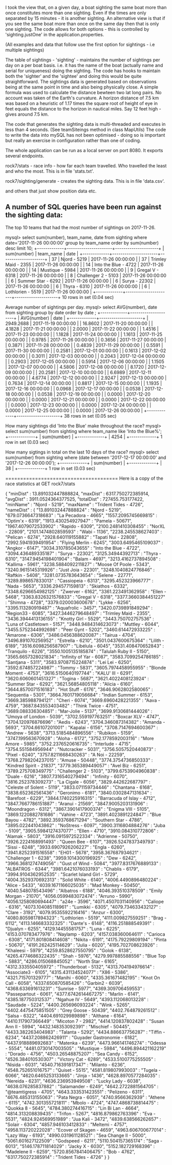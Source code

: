 
I took the view that, on a given day, a boat sighting the same boat more than once constitutes more than one 
sighting. Even if the times are only separated by 15 minutes - it is another sighting. An alternative view is 
that if you see the same boat more than once on the same day then that is only one sighting. The code allows for
both options - this is controlled by 'sighting.justOne' in the application.properties.

(All examples and data that follow use the first option for sightings - i.e multiple sightings)

The table of sightings - 'sighting' - maintains the number of sightings per day on a per boat basis.
i.e. it has the name of the boat (actually name and serial for uniqueness) doing the sighting.
The code has hooks to maintain both the 'sighter' and the 'sightee' and doing this would be quite 
straightforward.
The sightings data is generated based on observations being at the same point in time and also 
being physically close. A simple formula was used to calculate the distance bewteen two lat long pairs.
No account was taken of the Earth's curvature. A horizon distance of 7.5 km was based on a heuristic of 
1.17 times the square root of  height of eye in feet equals the distance to the horizon in 
nautical miles. Say 12 feet  high - gives around 7.5 km.

The code that generates the sighting data is multi-threaded and executes in less than 4 seconds. 
(See teamSiteings method in class MapUtils)
The code to write the data into  mySQL has not been optimised - doing so is important but really
an exercise in configuration rather than one of coding. 

The whole application can be run as a local server on port 8080. It exports several endpoints.

rock7/stats  - race info - how far each team travelled. Who travelled the least and who the most.
This is in  file 'stats.txt'.

rock7/sighting/generate - creates the sighting data. This is in file 'data.csv'.

and others that just show position data etc.

A number of SQL queries have been run against the sighting data:
---------------------------------------------------------------

The top 10 teams that had the most number of sightings on 2017-11-26.

mysql> select sum(number), team_name, date from sighting  where date='2017-11-26 00:00:00' group  by team_name order by sum(number) desc limit  10;
+-------------+----------------------+---------------------+
| sum(number) | team_name            | date                |
+-------------+----------------------+---------------------+
|          37 | Njord - 5219         | 2017-11-26 00:00:00 |
|          37 | Trimley Maid - 2355  | 2017-11-26 00:00:00 |
|          14 | Into the Blue - 4722 | 2017-11-26 00:00:00 |
|          14 | Mustique - 5984      | 2017-11-26 00:00:00 |
|           9 | Gregal V - 6318      | 2017-11-26 00:00:00 |
|           8 | Challenger 2 - 5103  | 2017-11-26 00:00:00 |
|           6 | Summer Star - 6292   | 2017-11-26 00:00:00 |
|           6 | Surya - 22302        | 2017-11-26 00:00:00 |
|           6 | Thyra - 6310         | 2017-11-26 00:00:00 |
|           6 | Lothlorien - 5519    | 2017-11-26 00:00:00 |
+-------------+----------------------+---------------------+
10 rows in set (0.04 sec)

Average number of sightings per day.
mysql> select AVG(number), date from sighting group by date order by date ;
+-------------+---------------------+
| AVG(number) | date                |
+-------------+---------------------+
|   2949.2688 | 2017-11-19 00:00:00 |
|     16.8602 | 2017-11-20 00:00:00 |
|      4.1828 | 2017-11-21 00:00:00 |
|      2.0000 | 2017-11-22 00:00:00 |
|      1.4516 | 2017-11-23 00:00:00 |
|      1.1828 | 2017-11-24 00:00:00 |
|      1.1613 | 2017-11-25 00:00:00 |
|      0.9785 | 2017-11-26 00:00:00 |
|      0.3656 | 2017-11-27 00:00:00 |
|      0.3871 | 2017-11-28 00:00:00 |
|      0.4839 | 2017-11-29 00:00:00 |
|      0.5591 | 2017-11-30 00:00:00 |
|      0.2581 | 2017-12-01 00:00:00 |
|      0.1613 | 2017-12-02 00:00:00 |
|      0.3011 | 2017-12-03 00:00:00 |
|      0.2043 | 2017-12-04 00:00:00 |
|      0.2903 | 2017-12-05 00:00:00 |
|      0.5914 | 2017-12-06 00:00:00 |
|      1.1505 | 2017-12-07 00:00:00 |
|      4.5806 | 2017-12-08 00:00:00 |
|      8.1720 | 2017-12-09 00:00:00 |
|     20.2581 | 2017-12-10 00:00:00 |
|      6.6989 | 2017-12-11 00:00:00 |
|      4.6774 | 2017-12-12 00:00:00 |
|      2.9247 | 2017-12-13 00:00:00 |
|      0.7634 | 2017-12-14 00:00:00 |
|      0.8817 | 2017-12-15 00:00:00 |
|      1.1935 | 2017-12-16 00:00:00 |
|      0.0968 | 2017-12-17 00:00:00 |
|      0.0538 | 2017-12-18 00:00:00 |
|      0.0538 | 2017-12-19 00:00:00 |
|      0.0000 | 2017-12-20 00:00:00 |
|      0.0000 | 2017-12-21 00:00:00 |
|      0.0000 | 2017-12-22 00:00:00 |
|      0.0000 | 2017-12-23 00:00:00 |
|      0.0000 | 2017-12-24 00:00:00 |
|      0.0000 | 2017-12-25 00:00:00 |
|      0.0000 | 2017-12-26 00:00:00 |
+-------------+---------------------+
38 rows in set (0.05 sec)

How many sightings did 'Into the Blue' make throughout the race?
mysql> select sum(number) from sighting where team_name like 'Into the Blue%';
+-------------+
| sum(number) |
+-------------+
|        4254 |
+-------------+
1 row in set (0.03 sec)

How many sigtings in total on the last 10 days of the race?
mysql> select sum(number) from sighting where  (date between  '2017-12-17 00:00:00' and '2017-12-26 00:00:00');
+-------------+
| sum(number) |
+-------------+
|          38 |
+-------------+
1 row in set (0.03 sec)

======================================
Here is a copy of the race statistics at GET rock7/stats

{
  "minDist" : 13.891032447888824,
  "maxDist" : 6317.750272385914,
  "avgDist" : 3911.0524364377525,
  "totalDist" : 727455.753177422,
  "minName" : "Njord - 5219",
  "maxName" : "Trident Tides - 4726",
  "nameDist" : {
    "13.891032447888824" : "Njord - 5219",
    "679.0736647318683" : "La Pecadora - 4665",
    "1557.2095745669815" : "Optim'x - 6319",
    "1913.430254927947" : "Pamela - 50671",
    "1967.4079072533902" : "Rapido - 6309",
    "2100.2481410308455" : "NorXL - 22809",
    "2101.1474802859593" : "Wabi - 1136",
    "2238.245538627403" : "Pelican - 6274",
    "2928.640119155882" : "Tapati Nui - 22808",
    "2992.5941939491954" : "Flying Merlin - 6245",
    "3003.6495465109037" : "Angkor - 6147",
    "3034.310785043655" : "Into the Blue - 4722",
    "3094.436489335187" : "Surya - 22302",
    "3125.34944392713" : "Thyra - 6310",
    "3147.9454198401904" : "Balam - 4697",
    "3213.4162737894508" : "Kallima - 5961",
    "3238.5884092211827" : "Moose Of Poole - 5343",
    "3240.9615145319926" : "Just Joia - 22301",
    "3248.1040824776846" : "Raftkin - 5408",
    "3281.0735783643654" : "Selene - 22771",
    "3289.898657833013" : "Cassiopeia - 6313",
    "3295.452323966777" : "Nada - 5653",
    "3336.294577159813" : "Skiathos - 6332",
    "3348.6296654982125" : "Zwerver - 6162",
    "3361.223491362958" : "Ellen - 5468",
    "3363.8326321576833" : "Gregal V - 6318",
    "3377.3660384451227" : "Shimna - 4728",
    "3379.020003600678" : "Lykke - 6256",
    "3395.113280919487" : "Aquafrolic - 3457",
    "3420.0739891849294" : "Region33 - 6085",
    "3427.3446279648497" : "Trimley Maid - 2355",
    "3436.3944413136155" : "Knotty Girl - 5529",
    "3443.750702757536" : "Luna of Castletown - 5157",
    "3448.9484314623073" : "Muttley - 6044",
    "3455.5752344992698" : "Peer Gynt - 5202",
    "3460.614472933225" : "Amarone - 6306",
    "3486.0456388620087" : "Tairua - 4704",
    "3496.891070256952" : "Estrella - 6210",
    "3501.0437600675364" : "Lilith - 6189",
    "3516.6098256587907" : "Libélula - 6045",
    "3531.408470652843" : "Tranquilo - 6226",
    "3550.1005135185874" : "Talulah Ruby II - 5150",
    "3565.6657328021834" : "Infinity of Yar - 6087",
    "3583.7099254786185" : "Santjana - 5311",
    "3583.9708715224874" : "Lei Lei - 6250",
    "3592.674857224987" : "Tommy - 5831",
    "3605.7974458955955" : "Blonde Moment - 4753",
    "3616.5150640197744" : "KALU' III - 6291",
    "3620.6060601451327" : "Togina - 5687",
    "3621.4022408123924" : "Summer Star - 6292",
    "3621.56854805118" : "Alicia - 6160",
    "3644.8570071516183" : "Hot Stuff - 6176",
    "3646.9062802580065" : "Sequentia - 5301",
    "3664.7601719056684" : "Indian Summer - 6153",
    "3669.385988794121" : "Cheri - 6074",
    "3669.6960428221355" : "Aava - 4759",
    "3687.843553403482" : "Think Twice - 4751",
    "3689.088336304851" : "Mar-Jolie - 5137",
    "3699.9130681444026" : "Umoya of London - 5039",
    "3702.559197763251" : "Boxcar XLV - 4747",
    "3704.120976876696" : "Aedis - 6243",
    "3704.346087314382" : "Amanda - 5693",
    "3704.66107201001" : "Kapalai - 6156",
    "3708.7147694600367" : "Andrew - 5638",
    "3713.5185484896556" : "Rubikon - 5159",
    "3747.199563670928" : "Aloha - 6172",
    "3752.1778592003116" : "More Amore - 5985",
    "3752.2376520616735" : "Interlude - 4715",
    "3754.551584956944" : "Nutcracker - 5031",
    "3756.5057520440873" : "Pixel - 6240",
    "3757.8211668430263" : "A Noi - 22259",
    "3768.2798204237015" : "Amuse - 50448",
    "3774.3754736850333" : "Kindred Spirit - 21837",
    "3779.365389449057" : "Avel Biz - 6251",
    "3789.275708349775" : "Challenger 2 - 5103",
    "3799.6753904960838" : "Duale - 6216",
    "3807.7316540279494" : "Infinity - 6070",
    "3816.252378309273" : "La Cigale - 6056",
    "3829.442622687797" : "Celeste of Solent - 5119",
    "3833.071159734446" : "Chantana - 6168",
    "3838.652362561436" : "Geronimo - 6181",
    "3840.0302847131634" : "Barefoot - 6229",
    "3844.1740225916315" : "Barracuda of Islay - 4712",
    "3847.7667786151887" : "Aranui - 21569",
    "3847.9005203131906" : "Moondragon - 6312",
    "3867.3901417900374" : "Enigma VIII - 5105",
    "3869.1220882781686" : "Vahine - 4723",
    "3891.4023891224847" : "Blue Bayou - 4782",
    "3892.3593768671294" : "Southern Star - 4786",
    "3895.022441043862" : "NoStress - 6097",
    "3900.3116804884276" : "Juba - 5109",
    "3905.5984127437077" : "Ellen - 4710",
    "3910.084310772806" : "Alamak - 5803",
    "3916.0915972522334" : "Adrienne - 50750",
    "3926.2224168991493" : "Queen Bee - 6107",
    "3926.5247837349793" : "Sissi - 6248",
    "3933.6907926206227" : "Engla - 6260",
    "3941.8252391516558" : "EH01 - 5678",
    "3958.367687934621" : "Challenger 1 - 6238",
    "3959.1014300196925" : "Dew - 6242",
    "3966.3681274749056" : "Gust of Wind - 5084",
    "3977.8317676889133" : "ALBATROS - 6344",
    "3981.6421076033193" : "Chablis - 6179",
    "3994.9104362952535" : "Scarlet Island Girl - 5729",
    "4004.3529370692313" : "Solid White - 6140",
    "4006.4490896480224" : "Alice - 5433",
    "4039.1671166025035" : "Mad Monkey - 50450",
    "4040.548078543496" : "Albatros - 6188",
    "4046.393510378509" : "Emily Morgan - 21070",
    "4056.0599483072474" : "Arruno - 5990",
    "4056.1258080694447" : "a24e - 3596",
    "4071.4507031140956" : "Caliope - 6316",
    "4073.104085118961" : "Lumikki - 6305",
    "4079.734633432127" : "Clare - 3192",
    "4079.9535592216416" : "Anzur - 6300",
    "4080.8059817894323" : "Lothlorien - 5519",
    "4111.009827559251" : "Brag - 6112",
    "4113.146683332325" : "Dante's - 6148",
    "4116.251888549391" : "Djualyn - 6255",
    "4129.14455581757" : "Luna - 6225",
    "4153.070783477976" : "Naylamp - 6203",
    "4157.038360064611" : "Carioca - 6308",
    "4171.801808414608" : "Nikita - 6191",
    "4175.79229809194" : "Pinta - 50670",
    "4191.262425114629" : "Julia - 6020",
    "4195.702708623926" : "Khaleesi - 5979",
    "4259.8528627550795" : "Golok - 6138",
    "4265.4774686322435" : "Shah - 5976",
    "4279.997885588556" : "Blue Top - 5883",
    "4286.015068845052" : "North Star - 6165",
    "4312.333550405972" : "Thunderboat - 5132",
    "4313.704194976614" : "Associate3 - 6105",
    "4315.431134524077" : "X86 - 5386",
    "4321.715701329777" : "Manihi - 6060",
    "4335.361671482195" : "Knot On Call - 6058",
    "4337.650870585426" : "Garbin2 - 6039",
    "4368.633691613231" : "Sunrise - 5977",
    "4369.309706459553" : "Passepartout - 6061",
    "4377.6742614467275" : "Marlin - 6141",
    "4385.187750312537" : "Ngahue IV - 5649",
    "4393.112068013228" : "Saudade - 5224",
    "4400.265696093224" : "Wink - 5265",
    "4402.4475475851505" : "Grey Goose - 50439",
    "4402.764879261512" : "Salsa - 6322",
    "4404.691029989898" : "Althane - 6164",
    "4410.117907366449" : "Micoton 7 - 2982",
    "4414.120837802428" : "Susan Ann II - 5994",
    "4432.148353092391" : "Mischief - 50445",
    "4433.382263404983" : "Talanta - 5292",
    "4434.886637756287" : "Tiffin - 6234",
    "4437.208862426911" : "Guyader Gastronomie - 6182",
    "4437.918889692683" : "Matenka - 6239",
    "4473.966141746274" : "Odessa - 5554",
    "4481.0730147003505" : "Mustique - 5984",
    "4496.894421162219" : "Dorado - 4756",
    "4503.26548875207" : "Sea Candy - 6152",
    "4526.384010530307" : "Victory Cat - 6289",
    "4533.5100775255505" : "Nisida - 6031",
    "4540.716391817347" : "Milanto - 6236",
    "4548.752651016757" : "Quiset - 5515",
    "4581.819807993003" : "Tugela - 6066",
    "4620.6465253133665" : "Jinja - 1436",
    "4628.8970577284035" : "Nereida - 6231",
    "4636.236953949508" : "Lucky Lady - 6038",
    "4638.076285837882" : "Salamander - 6249",
    "4642.2722881564705" : "@teamtigress - 4705",
    "4643.333531423551" : "Pelizeno - 6311",
    "4676.485313155063" : "Pata Negra - 6051",
    "4740.9566362939" : "Athene - 6115",
    "4742.301355721811" : "Mbolo - 4724",
    "4747.4868738814475" : "Quokka 8 - 5645",
    "4784.380274416715" : "Lin Bi Lan - 4664",
    "4814.313208839435" : "Trifon - 5267",
    "4816.879862763396" : "Eva - 5531",
    "4824.924569951989" : "Jua Kali - 3472",
    "4839.638566262657" : "Solair - 6304",
    "4857.946103412833" : "Meltemi - 4757",
    "4958.113720222028" : "Ecover of Skagen - 4659",
    "4963.606700677014" : "Lazy Way - 6193",
    "4990.031961128521" : "Sea Change II - 5000",
    "5061.601627122509" : "Godspeed - 6211",
    "5110.504157365174" : "Saga - 6013",
    "5146.178711814029" : "Jacky X - 6030",
    "5152.182729168396" : "Madelene II - 6259",
    "5720.8567841406475" : "Bob - 4762",
    "6317.750272385914" : "Trident Tides - 4726"
  }
}



